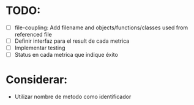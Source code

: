 # TODO:

- [ ] file-coupling: Add filename and objects/functions/classes used from referenced file
- [ ] Definir interfaz para el result de cada metrica
- [ ] Implementar testing
- [ ] Status en cada metrica que indique éxito

# Considerar:

- Utilizar nombre de metodo como identificador
